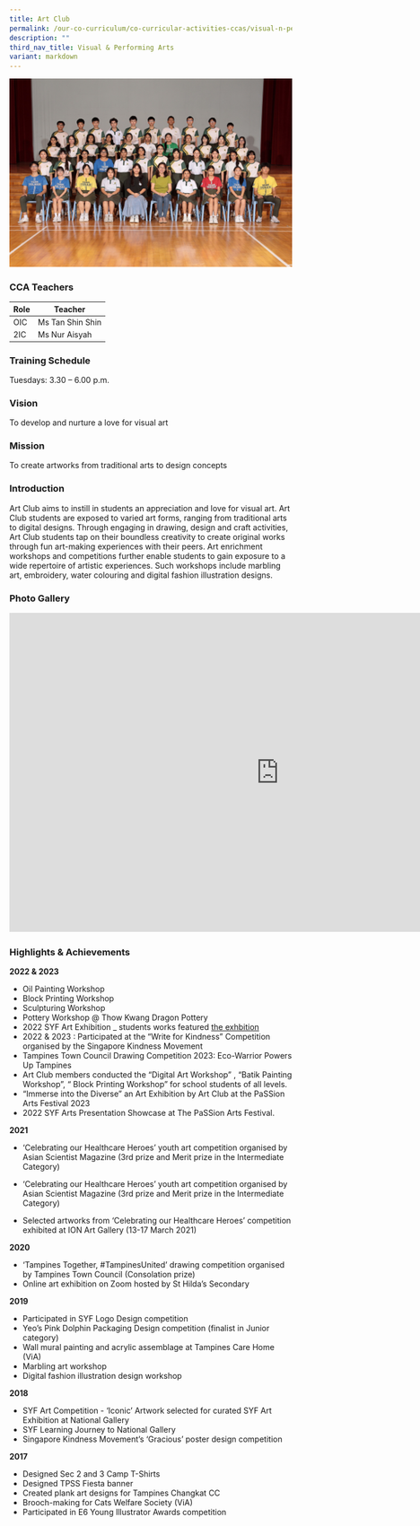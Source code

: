 ```yaml
---
title: Art Club
permalink: /our-co-curriculum/co-curricular-activities-ccas/visual-n-performing-arts/art-club/
description: ""
third_nav_title: Visual & Performing Arts
variant: markdown
---
```

![](/images/Art_Club.jpg)

### CCA Teachers

| Role | Teacher |
|---|---|
| OIC | Ms Tan Shin Shin |
| 2IC | Ms Nur Aisyah |

### Training Schedule
Tuesdays: 3.30 – 6.00 p.m.

### Vision
To develop and nurture a love for visual art

### Mission
To create artworks from traditional arts to design concepts



### Introduction
Art Club aims to instill in students an appreciation and love for visual art. Art Club students&nbsp;are exposed to varied art forms, ranging from traditional arts to digital designs. Through engaging in drawing, design and craft activities, Art Club students tap on their boundless creativity to create original works through fun art-making experiences with their peers. Art enrichment workshops and competitions further enable students to gain exposure to a wide repertoire of artistic experiences. Such workshops include marbling art, embroidery, water colouring and digital fashion illustration designs.

### Photo Gallery

<iframe allowfullscreen="true" height="569" width="960" frameborder="0" src="https://docs.google.com/presentation/d/e/2PACX-1vSxQB2C7j7OHEdZsckUSm3rw2Om9rJBYlIUitqCHmumSwPSkTilQ4H8I-_T8pWSOuuBwfwPBKFkQe3V/embed?start=true&amp;loop=true&amp;delayms=3000"></iframe>

### Highlights &amp; Achievements

**2022 &amp; 2023**<br>
*   Oil Painting Workshop
*   Block Printing Workshop
*   Sculpturing Workshop
*   Pottery Workshop @ Thow Kwang Dragon Pottery
*   2022 SYF Art Exhibition \_ students works featured [the exhbition](https://www.notion.so/the-exhbition-42ec790b43224b8e9fe84d75f07d553f?pvs=21)
*   2022 &amp; 2023 : Participated at the “Write for Kindness” Competition organised by the Singapore Kindness Movement
*   Tampines Town Council Drawing Competition 2023: Eco-Warrior Powers Up Tampines
*   Art Club members conducted the “Digital Art Workshop” , “Batik Painting Workshop”, “ Block Printing Workshop” for school students of all levels.
*   “Immerse into the Diverse” an Art Exhibition by Art Club at the PaSSion Arts Festival 2023
*   2022 SYF Arts Presentation Showcase at The PaSSion Arts Festival.

**2021**<br>

*   ‘Celebrating our Healthcare Heroes’ youth art competition organised by Asian Scientist Magazine (3rd prize and Merit prize in the Intermediate Category)
    
*   ‘Celebrating our Healthcare Heroes’ youth art competition organised by Asian Scientist Magazine (3rd prize and Merit prize in the Intermediate Category)
    
*   Selected artworks from ‘Celebrating our Healthcare Heroes’ competition exhibited at ION Art Gallery (13-17 March 2021)

**2020**<br>

*   ‘Tampines Together, #TampinesUnited’ drawing competition organised by Tampines Town Council (Consolation prize)
*   Online art exhibition on Zoom hosted by St Hilda’s Secondary

**2019**<br>

*   Participated in SYF Logo Design competition
*   Yeo’s Pink Dolphin Packaging Design competition (finalist in Junior category)
*   Wall mural painting and acrylic assemblage at Tampines Care Home (ViA)
*   Marbling art workshop
*   Digital fashion illustration design workshop

**2018**<br>

*   SYF Art Competition - ‘Iconic’ Artwork selected for curated SYF Art Exhibition at National Gallery
*   SYF Learning Journey to National Gallery
*   Singapore Kindness Movement’s ‘Gracious’ poster design competition

**2017**<br>

*   Designed Sec 2 and 3 Camp T-Shirts
*   Designed TPSS Fiesta banner
*   Created plank art designs for Tampines Changkat CC
*   Brooch-making for Cats Welfare Society (ViA)
*   Participated in E6 Young Illustrator Awards competition